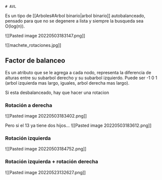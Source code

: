 	# AVL
Es un tipo de [[Arboles#Arbol binario|arbol binario]] autobalanceado, pensado para que no se degenere a lista y siempre la busqueda sea O(log(n)).

![[Pasted image 20220503183147.png]]

![[machete_rotaciones.jpg]]
## Factor de balanceo
Es un atributo que se le agrega a cada nodo, representa la diferencia de alturas entre su subarbol derecho y su subarbol izquierdo. Puede ser -1 0 1 (arbol izquierda mas largo, iguales, arbol derecha mas largo). 

Si esta desbalanceado, hay que hacer una rotacion 
### Rotación a derecha 
![[Pasted image 20220503183402.png]]

Pero si el 13 ya tiene dos hijos...
![[Pasted image 20220503183612.png]]

### Rotación izquierda
![[Pasted image 20220503184752.png]]

### Rotación izquierda + rotación derecha
![[Pasted image 20220523132627.png]]
